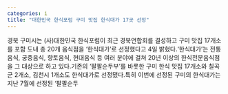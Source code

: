 ```yaml
---
categories: i
title: "대한민국 한식포럼 구미 맛집 한식대가 17곳 선정"
---
```

경북 구미시는 (사)대한민국 한식포럼이 최근 경북연합회를 결성하고 구미 맛집 17개소를 포함 도내 총 20개 음식점을 &lsquo;한식대가&rsquo;로 선정했다고 4일 밝혔다.&lsquo;한식대가&rsquo;는 전통음식, 궁중음식, 향토음식, 현대음식 등 여러 분야에 걸쳐 20년 이상의 한식전문음식점을 그 대상으로 하고 있다.기존의 &lsquo;팔팔순두부&rsquo;를 바롯한 구미 한식 맛집 17개소와 칠곡군 2개소, 김천시 1개소도 한식대가로 선정됐다.특히 이번에 선정된 구미의 한식대가는 지난 7월에 선정된 &lsquo;팔팔순두